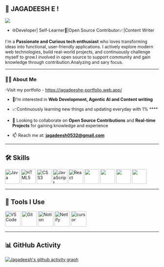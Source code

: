 ## 👋 JAGADEESH E !
<img src="https://readme-typing-svg.demolab.com/?lines=Hello,+I+am+E.Jagadeesh;Web+Developer;Open+Source+Enthusiast;content+writer&center=true&width=400&height=60" />


- 🌐Developer| Self-Learner🚀|Open Source Contributor📈|Content Writer 

I'm a **Passionate and Curious tech enthusiast** who loves transforming ideas into functional, user-friendly applications. I actively explore modern web technologies, build real-world projects, and continuously challenge myself to grow.I involved in open source to support community and gain knowledge through contribution.Analyzing and sary focus.

---

### 👨‍💻 About Me
-Visit my portfolio - https://jagadeeshe-portfolio.web.app/ 

- 📌I’m interested in **Web Development, Agentic AI and Content writing**  
- 📈Continuously learning new things and updating everyday with 1% ****  
- 🤝 Looking to collaborate on **Open Source Contributions** and **Real-time Projects**  for gaining knowledge and experience

- 📫 Reach me at: **jagadeesh0532@gmail.com**

---

## 🛠️ Skills

<p>
  <img width="48" height="48" src="https://img.icons8.com/color/48/java-coffee-cup-logo--v1.png" alt="Java"/>
  <img width="48" height="48" src="https://img.icons8.com/color/48/html-5--v1.png" alt="HTML5"/>
  <img width="48" height="48" src="https://img.icons8.com/color/48/css3.png" alt="CSS3"/>
  <img width="48" height="48" src="https://img.icons8.com/color/48/javascript--v1.png" alt="JavaScript"/>
  <img width="48" height="48" src="https://img.icons8.com/external-tal-revivo-color-tal-revivo/48/external-react-a-javascript-library-for-building-user-interfaces-logo-color-tal-revivo.png" alt="React"/>
  <img width="48" height="48" src="https://img.icons8.com/?size=100&id=hsPbhkOH4FMe&format=png&color=000000" />
  <img width="48" height="48" src="https://img.icons8.com/?size=100&id=SDVmtZ6VBGXt&format=png&color=000000" />
  <img width="48" height="48" src="https://img.icons8.com/?size=100&id=jD-fJzVguBmw&format=png&color=000000" />
  <img width="48" height="48" src="https://img.icons8.com/?size=100&id=4PiNHtUJVbLs&format=png&color=000000" />

</p>

---

## 🧰 Tools I Use

<p>
  <img height="50" width="50" src="https://img.icons8.com/color/48/000000/visual-studio-code-2019.png" alt="VS Code"/>
  <img height="50" width="50" src="https://img.icons8.com/color/50/000000/git.png" alt="Git"/>
  <img height="50" src="https://img.icons8.com/color/480/null/notion--v1.png" alt="Notion"/>
  <img height="50" src="https://img.shields.io/badge/Netlify-00C7B7?style=for-the-badge&logo=netlify&logoColor=white" alt="Netlify"/>
  <img height="50" src="https://img.icons8.com/?size=100&id=Kwms9QBiZhG2&format=png&color=000000" alt="cursor"/>

  

---

## 📊 GitHub Activity

[![Jagadeesh's github activity graph](https://github-readme-activity-graph.vercel.app/graph?username=Jaga5342&bg_color=ffcfe9&color=9e4c98&line=9e4c98&point=403d3d&area=true&hide_border=true)](https://github.com/ashutosh00710/github-readme-activity-graph)

<!---
Jaga5342/Jaga5342 is a ✨ special ✨ repository because its `README.md` (this file) appears on your GitHub profile.
You can click the Preview link to take a look at your changes.
--->
